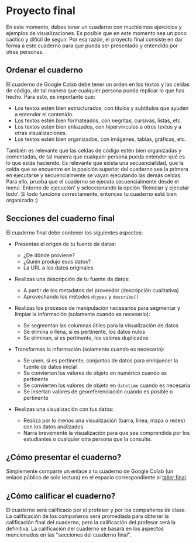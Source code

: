 # Proyecto final

En este momento, debes tener un cuaderno con muchísimos ejercicios y ejemplos de visualizaciones. Es posible que en este momento sea un poco caótico y difícil de seguir. Por esa razón, el proyecto final consiste en dar forma a este cuaderno para que pueda ser presentado y entendido por otras personas.

## Ordenar el cuaderno

El cuaderno de Google Colab debe tener un orden en los textos y las celdas de código, de tal manera que cualquier persona pueda replicar lo que has hecho. Para esto, es importante que:

- Los textos estén bien estructurados, con títulos y subtítulos que ayuden a entender el contenido.
- Los textos estén bien formateados, con negritas, cursivas, listas, etc.
- Los textos estén bien enlazados, con hipervínculos a otros textos y a otras visualizaciones.
- Los textos estén bien organizados, con imágenes, tablas, gráficas, etc.

También es relevante que las celdas de código estén bien organizadas y comentadas, de tal manera que cualquier persona pueda entender qué es lo que estás haciendo. Es relevante que exista una secuencialidad, que la celda que se encuentre en la posición superior del cuaderno sea la primera en ejecutarse y secuencialmente se vayan ejecutando las demás celdas. Para ello, prueba que el cuaderno se ejecuta secuencialmente desde el menú 'Entorno de ejecución' y seleccionando la opción 'Reiniciar y ejecutar todo'. Si todo funciona correctamente, entonces tu cuaderno está bien organizado :)

## Secciones del cuaderno final

El cuaderno final debe contener los siguientes aspectos:

- Presentas el origen de tu fuente de datos:
  - ¿De dónde proviene?
  - ¿Quién produjo esos datos?
  - La URL a los datos originales

- Realizas una descripción de tu fuente de datos:
  - A partir de los metadatos del proveedor (descripción cualitativa)
  - Aprovechando los métodos `dtypes` y `describe()`

- Realizas los procesos de manipulación necesarios para segmentar y limpiar la información (solamente cuando es necesario):
  - Se segmentan las columnas útiles para la visualización de datos
  - Se elimina o llena, si es pertinente, los datos nulos
  - Se eliminan, si es pertinente, los valores duplicados

- Transformas la información (solamente cuando es necesario):
  - Se unen, si es pertinente, conjuntos de datos para enriquecer la fuente de datos inicial
  - Se convierten los valores de objeto en numérico cuando es pertinente
  - Se convierten los valores de objeto en `datetime` cuando es necesaria
  - Se insertan valores de georeferenciación cuando es posible o pertinente
  
- Realizas una visualización con tus datos:
  - Realiza por lo menos una visualización (barra, línea, mapa o redes) con los datos analizados
  - Narra brevemente la visualización para que sea comprendida por los estudiantes o cualquier otra persona que la consulte.

## ¿Cómo presentar el cuaderno?

Simplemente comparte un enlace a tu cuaderno de Google Colab (un enlace público de solo lectura) en el espacio correspondiente al [taller final](https://formaciondocente.bunam.unam.mx:8091/moodle/fdocente/mod/workshop/view.php?id=653).

## ¿Cómo calificar el cuaderno?

El cuaderno será calificado por el profesor y por los compañeros de clase. La calificación de los compañeros será promediada para obtener la calificación final del cuaderno, pero la calificación del profesor será la definitiva. La calificación del cuaderno se basará en los aspectos mencionados en las "secciones del cuaderno final".
